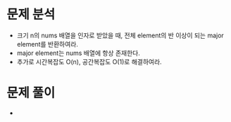 # 문제 분석
- 크기 n의 nums 배열을 인자로 받았을 때, 전체 element의 반 이상이 되는 major element를 반환하여라.
- major element는 nums 배열에 항상 존재한다.
- 추가로 시간복잡도 O(n), 공간복잡도 O(1)로 해결하여라.
​
# 문제 풀이
-